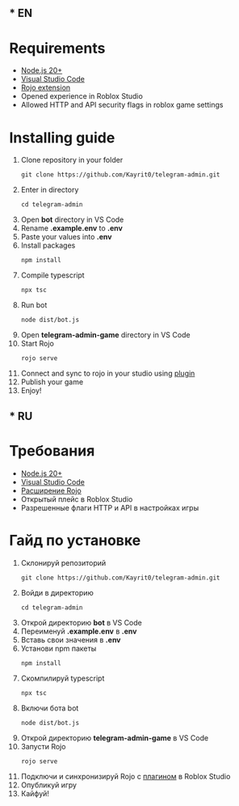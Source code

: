 ## \* EN

# Requirements

-   [Node.js 20+](https://nodejs.org/en)
-   [Visual Studio Code](https://code.visualstudio.com/)
-   [Rojo extension](https://rojo.space/docs/v7/getting-started/installation/)
-   Opened experience in Roblox Studio
-   Allowed HTTP and API security flags in roblox game settings

# Installing guide

1. Clone repository in your folder
    ```
    git clone https://github.com/Kayrit0/telegram-admin.git
    ```
2. Enter in directory
    ```
    cd telegram-admin
    ```
3. Open **bot** directory in VS Code
4. Rename **.example.env** to **.env**
5. Paste your values into **.env**
6. Install packages
    ```
    npm install
    ```
7. Compile typescript
    ```
    npx tsc
    ```
8. Run bot
    ```
    node dist/bot.js
    ```
9. Open **telegram-admin-game** directory in VS Code
10. Start Rojo
    ```
    rojo serve
    ```
11. Connect and sync to rojo in your studio using [plugin](https://create.roblox.com/store/asset/13916111004/Rojo)
12. Publish your game
13. Enjoy!

## \* RU

# Требования

-   [Node.js 20+](https://nodejs.org/en)
-   [Visual Studio Code](https://code.visualstudio.com/)
-   [Расширение Rojo](https://rojo.space/docs/v7/getting-started/installation/)
-   Открытый плейс в Roblox Studio
-   Разрешенные флаги HTTP и API в настройках игры

# Гайд по установке

1. Склонируй репозиторий
    ```
    git clone https://github.com/Kayrit0/telegram-admin.git
    ```
2. Войди в директорию
    ```
    cd telegram-admin
    ```
3. Открой директорию **bot** в VS Code
4. Переименуй **.example.env** в **.env**
5. Вставь свои значения в **.env**
6. Установи npm пакеты
    ```
    npm install
    ```
7. Скомпилируй typescript
    ```
    npx tsc
    ```
8. Включи бота bot
    ```
    node dist/bot.js
    ```
9. Открой директорию **telegram-admin-game** в VS Code
10. Запусти Rojo
    ```
    rojo serve
    ```
11. Подключи и синхронизируй Rojo с [плагином](https://create.roblox.com/store/asset/13916111004/Rojo) в Roblox Studio
12. Опубликуй игру
13. Кайфуй!
